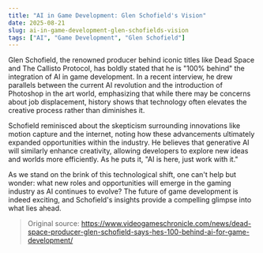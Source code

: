 ```yaml
---
title: "AI in Game Development: Glen Schofield's Vision"
date: 2025-08-21
slug: ai-in-game-development-glen-schofields-vision
tags: ["AI", "Game Development", "Glen Schofield"]
---
```


Glen Schofield, the renowned producer behind iconic titles like Dead Space and The Callisto Protocol, has boldly stated that he is "100% behind" the integration of AI in game development. In a recent interview, he drew parallels between the current AI revolution and the introduction of Photoshop in the art world, emphasizing that while there may be concerns about job displacement, history shows that technology often elevates the creative process rather than diminishes it.

Schofield reminisced about the skepticism surrounding innovations like motion capture and the internet, noting how these advancements ultimately expanded opportunities within the industry. He believes that generative AI will similarly enhance creativity, allowing developers to explore new ideas and worlds more efficiently. As he puts it, "AI is here, just work with it."

As we stand on the brink of this technological shift, one can't help but wonder: what new roles and opportunities will emerge in the gaming industry as AI continues to evolve? The future of game development is indeed exciting, and Schofield's insights provide a compelling glimpse into what lies ahead.
> Original source: https://www.videogameschronicle.com/news/dead-space-producer-glen-schofield-says-hes-100-behind-ai-for-game-development/